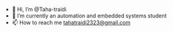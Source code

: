 - 👋 Hi, I’m @Taha-traidi
- 🌱 I’m currently an automation and embedded systems student
- 📫 How to reach me tahatraidi2323@gmail.com

<!---
Taha-traidi/Taha-traidi is a ✨ special ✨ repository because its `README.md` (this file) appears on your GitHub profile.
You can click the Preview link to take a look at your changes.
--->
